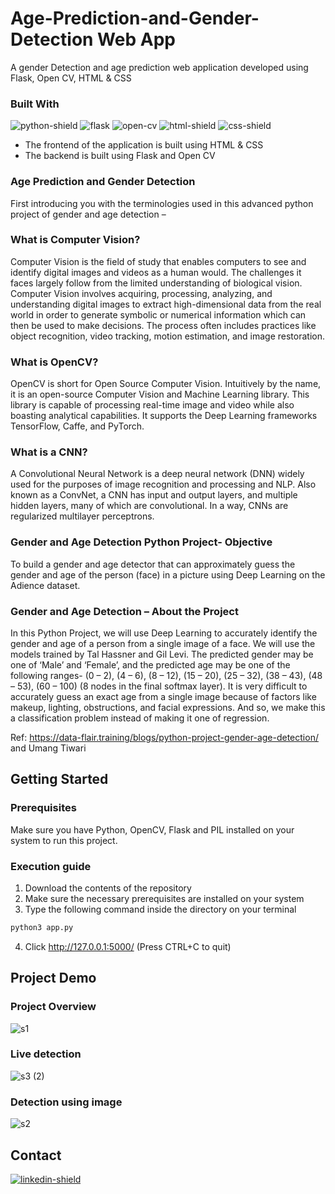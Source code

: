 # Age-Prediction-and-Gender-Detection Web App
A gender Detection  and age prediction web application developed using Flask, Open CV, HTML & CSS
### Built With
![python-shield] ![flask] ![open-cv] ![html-shield] ![css-shield] 

* The frontend of the application is built using HTML & CSS
* The backend is built using Flask and Open CV

### Age Prediction and Gender Detection

First introducing you with the terminologies used in this advanced python project of gender and age detection –

### What is Computer Vision?
Computer Vision is the field of study that enables computers to see and identify digital images and videos as a human would. The challenges it faces largely follow from the limited understanding of biological vision. Computer Vision involves acquiring, processing, analyzing, and understanding digital images to extract high-dimensional data from the real world in order to generate symbolic or numerical information which can then be used to make decisions. The process often includes practices like object recognition, video tracking, motion estimation, and image restoration.

### What is OpenCV?
OpenCV is short for Open Source Computer Vision. Intuitively by the name, it is an open-source Computer Vision and Machine Learning library. This library is capable of processing real-time image and video while also boasting analytical capabilities. It supports the Deep Learning frameworks TensorFlow, Caffe, and PyTorch.

### What is a CNN?
A Convolutional Neural Network is a deep neural network (DNN) widely used for the purposes of image recognition and processing and NLP. Also known as a ConvNet, a CNN has input and output layers, and multiple hidden layers, many of which are convolutional. In a way, CNNs are regularized multilayer perceptrons.

### Gender and Age Detection Python Project- Objective
To build a gender and age detector that can approximately guess the gender and age of the person (face) in a picture using Deep Learning on the Adience dataset.

### Gender and Age Detection – About the Project
In this Python Project, we will use Deep Learning to accurately identify the gender and age of a person from a single image of a face. We will use the models trained by Tal Hassner and Gil Levi. The predicted gender may be one of ‘Male’ and ‘Female’, and the predicted age may be one of the following ranges- (0 – 2), (4 – 6), (8 – 12), (15 – 20), (25 – 32), (38 – 43), (48 – 53), (60 – 100) (8 nodes in the final softmax layer). It is very difficult to accurately guess an exact age from a single image because of factors like makeup, lighting, obstructions, and facial expressions. And so, we make this a classification problem instead of making it one of regression.

Ref: https://data-flair.training/blogs/python-project-gender-age-detection/ and Umang Tiwari

## Getting Started

### Prerequisites
Make sure you have Python, OpenCV, Flask and PIL installed on your system to run this project.

### Execution guide
1. Download the contents of the repository
2. Make sure the necessary prerequisites are installed on your system
3. Type the following command inside the directory on your terminal
  ```sh
  python3 app.py
  ```
4. Click http://127.0.0.1:5000/ (Press CTRL+C to quit)

## Project Demo
### Project Overview

![s1](https://user-images.githubusercontent.com/76810003/160344080-c08e4f55-c656-4690-89a4-9bad2ba86d54.gif)

### Live detection

![s3 (2)](https://user-images.githubusercontent.com/76810003/160345542-bbbb6195-03a5-4432-913a-8cd39058e544.gif)


### Detection using image
![s2](https://user-images.githubusercontent.com/76810003/160344930-321ce7ba-83a7-4252-81a5-e4ba8dc99d7a.gif)



## Contact
[![linkedin-shield]][linkedin]


<!-- Links -->

[python-shield]: https://img.shields.io/badge/-Python-blue?logo=python&logoColor=white&style=for-the-badge
[open-cv]: https://img.shields.io/badge/-OpenCV-red?logo=opencv&logoColor=white&style=for-the-badge
[flask]: https://img.shields.io/badge/-Flask-black?logo=flask&logoColor=white&style=for-the-badge
[html-shield]: https://img.shields.io/badge/-HTML-orange?logo=html5&logoColor=white&style=for-the-badge
[css-shield]: https://img.shields.io/badge/-CSS-2862E9?logo=css3&logoColor=white&style=for-the-badge
[linkedin-shield]: https://img.shields.io/badge/-linkedin-0078B6?logo=linkedin&logoColor=white&style=for-the-badge
[linkedin]:https://www.linkedin.com/in/saifullahrahimi/
